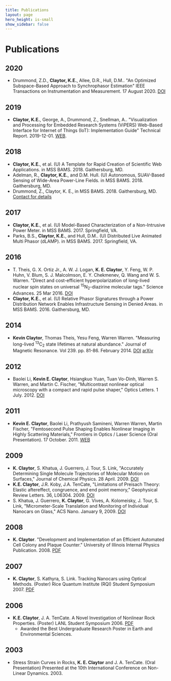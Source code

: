 ```yaml
---
title: Publications
layout: page
hero_height: is-small
show_sidebar: false
---
```


# Publications

## 2020

- Drummond, Z.D., **Claytor, K.E.**, Allee, D.R., Hull, D.M.. "An Optimized Subspace-Based Approach to Synchrophasor Estimation" IEEE Transactions on Instrumentation and Measurement. 17 August 2020. [DOI](https://doi.org/10.1109/TIM.2020.3017059)

## 2019

- **Claytor, K.E.**, George, A., Drummond, Z., Snellman, A.. "Visualization and Processing for Embedded Research Systems (ViPERS) Web-Based Interface for Internet of Things (IoT): Implementation Guide" Technical Report. 2019-12-01. [WEB](https://apps.dtic.mil/sti/citations/AD1087333).

## 2018

- **Claytor, K.E.**, et al. (U) A Template for Rapid Creation of Scientific Web Applications. in MSS BAMS. 2018. Gaithersburg, MD.
- Adelman, R., **Claytor, K.E.**, and D.M. Hull. (U) Autonomous, SUAV-Based Sensing of Wide-Area Power-Line Fields. in MSS BAMS. 2018. Gaithersburg, MD.
- Drummond, Z., Claytor, K. E., in MSS BAMS. 2018. Gaithersburg, MD. [Contact for details](/contact/)

## 2017

- **Claytor, K.E.**, et al. (U) Model-Based Characterization of a Non-Intrusive Power Meter. in MSS BAMS. 2017. Springfield, VA.
- Parks, B.S., **Claytor, K.E.**, and Hull, D.M.. (U) Distributed Live Animated Multi Phasor (dLAMP). in MSS BAMS. 2017. Springfield, VA.

## 2016

- T. Theis, G. X. Ortiz Jr., A. W. J. Logan, **K. E. Claytor**, Y. Feng, W. P. Huhn, V. Blum, S. J. Malcolmson, E. Y. Chekmenev, Q. Wang and W. S. Warren. "Direct and cost-efficient hyperpolarization of long-lived nuclear spin states on universal <sup>15</sup>N<sub>2</sub>-diazirine molecular tags." Science Advances. 25 Mar 2016. [DOI](https://doi.org/10.1126/sciadv.1501438)
- **Claytor, K.E.**, et al. (U) Relative Phasor Signatures through a Power Distribution Network Enables Infrastructure Sensing in Denied Areas. in MSS BAMS. 2016. Gaithersburg, MD.

## 2014

- **Kevin Claytor**, Thomas Theis, Yesu Feng, Warren Warren. "Measuring long-lived <sup>13</sup>C<sub>2</sub> state lifetimes at natural abundance." Journal of Magnetic Resonance. Vol 239. pp. 81-86. February 2014. [DOI](https://doi.org/10.1016/j.jmr.2013.12.009) [arXiv](http://arxiv.org/abs/1309.7372)

## 2012

- Baolei Li, **Kevin E. Claytor**, Hsiangkuo Yuan, Tuan Vo-Dinh, Warren S. Warren, and Martin C. Fischer, "Multicontrast nonlinear optical microscopy with a compact and rapid pulse shaper," Optics Letters. 1 July. 2012. [DOI](https://doi.org/10.1364/OL.37.002763)

## 2011

- **Kevin E. Claytor**, Baolei Li, Prathyush Samineni, Warren Warren, Martin Fischer, "Femtosecond Pulse Shaping Enables Nonlinear Imaging in Highly Scattering Materials," Frontiers in Optics / Laser Science (Oral Presentation). 17 October. 2011. [WEB](https://doi.org/10.1364/LS.2011.LMC5)

## 2009

- **K. Claytor**, S. Khatua, J. Guerrero, J. Tour, S. Link, "Accurately Determining Single Molecule Trajectories of Molecular Motion on Surfaces," Journal of Chemical Physics. 28 April. 2009. [DOI](https://doi.org/10.1063/1.3118982)
- **K.E. Claytor**, J.R. Koby, J.A. TenCate, "Limitations of Preisach Theory: Elastic aftereffect, congruence, and end point memory," Geophysical Review Letters. 36, L06304. 2009. [DOI](https://doi.org/10.1029/2008GL036978)
- S. Khatua, J. Guerrero, **K. Claytor**, G. Vives, A. Kolomeisky, J. Tour, S. Link, "Micrometer-Scale Translation and Monitoring of Individual Nanocars on Glass," ACS Nano. January 9, 2009. [DOI](https://doi.org/10.1021/nn800798a)

## 2008

- **K. Claytor**. "Development and Implementation of an Efficient Automated Cell Colony and Plaque Counter." University of Illinois Internal Physics Publication. 2008. [PDF](/assets/docs/Claytor_Counter.pdf)

## 2007

- **K. Claytor**, S. Kathyra, S. Link. Tracking Nanocars using Optical Methods. (Poster) Rice Quantum Institute (RQI) Student Symposium 2007. [PDF](/assets/docs/Claytor_RQI.pdf)

## 2006

- **K.E. Claytor**, J. A. TenCate. A Novel Investigation of Nonlinear Rock Properties. (Poster) LANL Student Symposium 2006. [PDF](/assets/docs/Claytor_Symposium.pdf)
    - Awarded the Best Undergraduate Research Poster in Earth and Environmental Sciences. 

## 2003

- Stress Strain Curves in Rocks, **K. E. Claytor** and J. A. TenCate. (Oral Presentation) Presented at the 10th International Conference on Non-Linear Dynamics. 2003.

